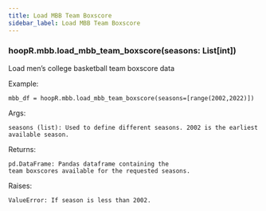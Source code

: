 ```yaml
---
title: Load MBB Team Boxscore
sidebar_label: Load MBB Team Boxscore
---
```


### hoopR.mbb.load_mbb_team_boxscore(seasons: List[int])
Load men’s college basketball team boxscore data

Example:

    mbb_df = hoopR.mbb.load_mbb_team_boxscore(seasons=[range(2002,2022)])

Args:

    seasons (list): Used to define different seasons. 2002 is the earliest available season.

Returns:

    pd.DataFrame: Pandas dataframe containing the
    team boxscores available for the requested seasons.

Raises:

    ValueError: If season is less than 2002.

